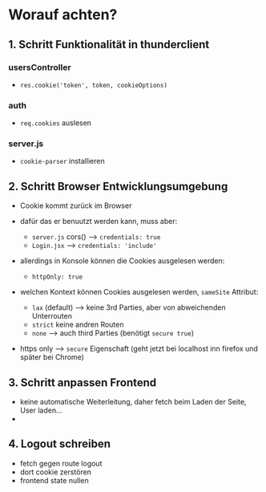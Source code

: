 # Worauf achten?

## 1. Schritt Funktionalität in thunderclient

### usersController
- `res.cookie('token', token, cookieOptions)`

### auth
- `req.cookies` auslesen

### server.js
- `cookie-parser` installieren


## 2. Schritt Browser Entwicklungsumgebung
- Cookie kommt zurück im Browser
- dafür das er benuutzt werden kann, muss aber:
    - `server.js` cors() --> `credentials: true`
    - `Login.jsx` --> `credentials: 'include'`

- allerdings in Konsole können die Cookies ausgelesen werden:
    - `httpOnly: true`
- welchen Kontext können Cookies ausgelesen werden, `sameSite` Attribut:
    - `lax` (default) --> keine 3rd Parties, aber von abweichenden        Unterrouten
    - `strict` keine andren Routen
    - `none` --> auch third Parties (benötigt `secure true`)
- https only --> `secure` Eigenschaft (geht jetzt bei localhost inn firefox und später bei Chrome)



## 3. Schritt anpassen Frontend
- keine automatische Weiterleitung, daher fetch beim Laden der Seite, User laden...
- 

## 4. Logout schreiben
- fetch gegen route logout
- dort cookie zerstören
- frontend state nullen
